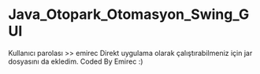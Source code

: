 # Java_Otopark_Otomasyon_Swing_GUI

Kullanıcı parolası >> emirec
Direkt uygulama olarak çalıştırabilmeniz için jar dosyasını da ekledim.
Coded By Emirec :)
